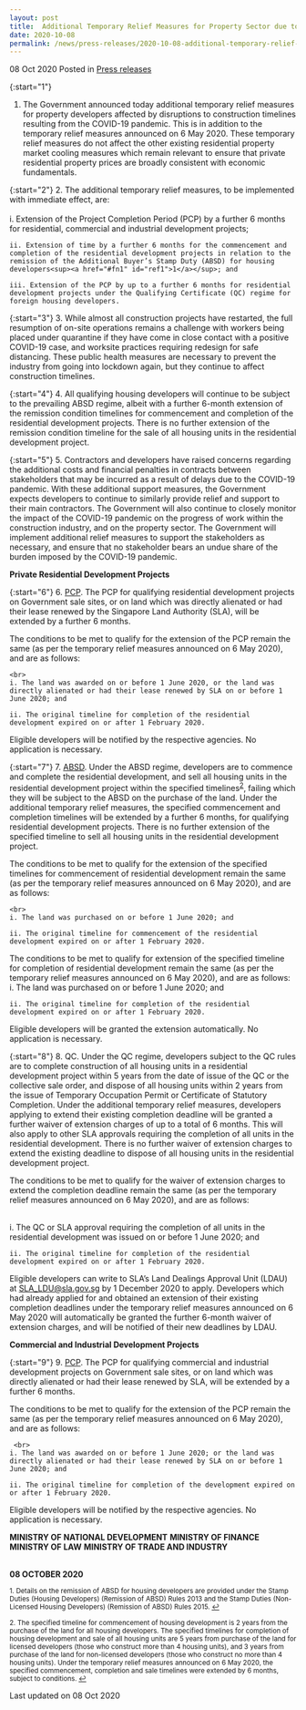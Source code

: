 ```yaml
---
layout: post
title:  Additional Temporary Relief Measures for Property Sector due to Coronavirus  Disease 2019 (COVID-19) Pandemic
date: 2020-10-08
permalink: /news/press-releases/2020-10-08-additional-temporary-relief-measures-for-property-sector-due-to-covid19
---
```


08 Oct 2020 Posted in [Press releases](/news/press-releases)

{:start="1"}
1. The Government announced today additional temporary relief measures for property developers affected by disruptions to construction timelines resulting from the COVID-19 pandemic. This is in addition to the temporary relief measures announced  on 6 May 2020. These temporary relief measures do not affect the other existing  residential property market cooling measures which remain relevant to ensure that private residential property prices are broadly consistent with economic fundamentals. 

{:start="2"}
2. The additional temporary relief measures, to be implemented with immediate effect, are:<br>
    <br>
    i. Extension of the Project Completion Period (PCP) by a further 6 months for residential, commercial and industrial development projects;
    
    ii. Extension of time by a further 6 months for the commencement and completion of the residential development projects in relation to the remission of the Additional Buyer’s Stamp Duty (ABSD) for housing developers<sup><a href="#fn1" id="ref1">1</a></sup>; and
    
    iii. Extension of the PCP by up to a further 6 months for residential development projects under the Qualifying Certificate (QC) regime for foreign housing developers.

{:start="3"}
3. While almost all construction projects have restarted, the full resumption of on-site operations remains a challenge with workers being placed under quarantine if they have come in close contact with a positive COVID-19 case, and worksite practices requiring redesign for safe distancing. These public health measures are necessary to prevent the industry from going into lockdown again, but they continue to affect construction timelines.  

{:start="4"}
4. All qualifying housing developers will continue to be subject to the prevailing ABSD regime, albeit with a further 6-month extension of the remission condition timelines for commencement and completion of the residential development projects. There is no further extension of the remission condition timeline for the sale of all housing units in the residential development project. 

{:start="5"}
5. Contractors and developers have raised concerns regarding the additional costs and financial penalties in contracts between stakeholders that may be incurred as a result of delays due to the COVID-19 pandemic. With these additional support measures, the Government expects developers to continue to similarly provide relief and support to their main contractors. The Government will also continue to closely monitor the impact of the COVID-19 pandemic on the progress of work within the construction industry, and on the property sector. The Government will implement additional relief measures to support the stakeholders as necessary, and ensure that no stakeholder bears an undue share of the burden imposed by the COVID-19 pandemic. 

<b>Private Residential Development Projects</b>

{:start="6"}
6. <u>PCP</u>. The PCP for qualifying residential development projects on Government sale sites, or on land which was directly alienated or had their lease renewed by the Singapore Land Authority (SLA), will be extended by a further 6 months. <br>

The conditions to be met to qualify for the extension of the PCP remain the same (as per the temporary relief measures announced on 6 May 2020), and are as follows: 

    <br>
    i. The land was awarded on or before 1 June 2020, or the land was directly alienated or had their lease renewed by SLA on or before 1 June 2020; and 
    
    ii. The original timeline for completion of the residential development expired on or after 1 February 2020.
    
Eligible developers will be notified by the respective agencies. No application is necessary. 
    
{:start="7"}
7. <u>ABSD</u>. Under the ABSD regime, developers are to commence and complete the residential development, and sell all housing units in the residential development project within the specified timelines<sup><a href="#fn2" id="ref2">2</a></sup>,  failing which they will be subject to the ABSD on the purchase of the land. Under the additional temporary relief measures, the specified commencement and completion timelines will be extended by a further 6 months, for qualifying residential development projects. There is no further extension of the specified timeline to sell all housing units in the residential development project.

The conditions to be met to qualify for the extension of the specified timelines for commencement of residential development remain the same (as per the temporary relief measures announced on 6 May 2020), and are as follows:

    <br>
    i. The land was purchased on or before 1 June 2020; and 
    
    ii. The original timeline for commencement of the residential development expired on or after 1 February 2020.
 
The conditions to be met to qualify for extension of the specified timeline for completion of residential development remain the same (as per the temporary relief measures announced on 6 May 2020), and are as follows:
 <br>
    i. The land was purchased on or before 1 June 2020; and 
    
    ii. The original timeline for completion of the residential development expired on or after 1 February 2020.

Eligible developers will be granted the extension automatically. No application is necessary. 

{:start="8"}
8. QC. Under the QC regime, developers subject to the QC rules are to complete construction of all housing units in a residential development project within 5 years from the date of issue of the QC or the collective sale order, and dispose of all housing units within 2 years from the issue of Temporary Occupation Permit or Certificate of Statutory Completion. Under the additional temporary relief measures, developers applying to extend their existing completion deadline will be granted a further waiver of extension charges of up to a total of 6 months. This will also apply to other SLA approvals requiring the completion of all units in the residential development. There is no further waiver of extension charges to extend the existing deadline to dispose of all housing units in the residential development project.

The conditions to be met to qualify for the waiver of extension charges to extend the completion deadline remain the same (as per the temporary relief measures announced on 6 May 2020), and are as follows:

 <br>
    i. The QC or SLA approval requiring the completion of all units in the residential development was issued on or before 1 June 2020; and 
    
    ii. The original timeline for completion of the residential development expired on or after 1 February 2020.

Eligible developers can write to SLA’s Land Dealings Approval Unit (LDAU) at SLA_LDU@sla.gov.sg by 1 December 2020 to apply. Developers which had already applied for and obtained an extension of their existing completion deadlines under the temporary relief measures announced on 6 May 2020 will automatically be granted the further 6-month waiver of extension charges, and will be notified of their new deadlines by LDAU. 

<b>Commercial and Industrial Development Projects</b>

{:start="9"}
9. <u>PCP</u>. The PCP for qualifying commercial and industrial development projects on Government sale sites, or on land which was directly alienated or had their lease renewed by SLA, will be extended by a further 6 months. 

The conditions to be met to qualify for the extension of the PCP remain the same (as per the temporary relief measures announced on 6 May 2020), and are as follows: 

     <br>
    i. The land was awarded on or before 1 June 2020; or the land was directly alienated or had their lease renewed by SLA on or before 1 June 2020; and 
    
    ii. The original timeline for completion of the development expired on or after 1 February 2020. 
    
Eligible developers will be notified by the respective agencies. No application is necessary. 

**MINISTRY OF NATIONAL DEVELOPMENT**
**MINISTRY OF FINANCE**
**MINISTRY OF LAW**
**MINISTRY OF TRADE AND INDUSTRY**

<br>**08 OCTOBER 2020**

<p><sup id="fn1">1. Details on the remission of ABSD for housing developers are provided under the Stamp Duties (Housing Developers) (Remission of ABSD) Rules 2013 and the Stamp Duties (Non-Licensed Housing Developers) (Remission of ABSD) Rules 2015. <a href="#ref1" title="Jump back to footnote 1 in the text.">↩</a></sup></p>

<p><sup id="fn2">2. The specified timeline for commencement of housing development is 2 years from the purchase of the land for all housing developers. The specified timelines for completion of housing development and sale of all housing units are 5 years from purchase of the land for licensed developers (those who construct more than 4 housing units), and 3 years from purchase of the land for non-licensed developers (those who construct no more than 4 housing units). Under the temporary relief measures announced on 6 May 2020, the specified commencement, completion and sale timelines were extended by 6 months, subject to conditions. <a href="#ref2" title="Jump back to footnote 2 in the text.">↩</a></sup></p>

<p class="right-side-updated">Last updated on 08 Oct 2020</p>

